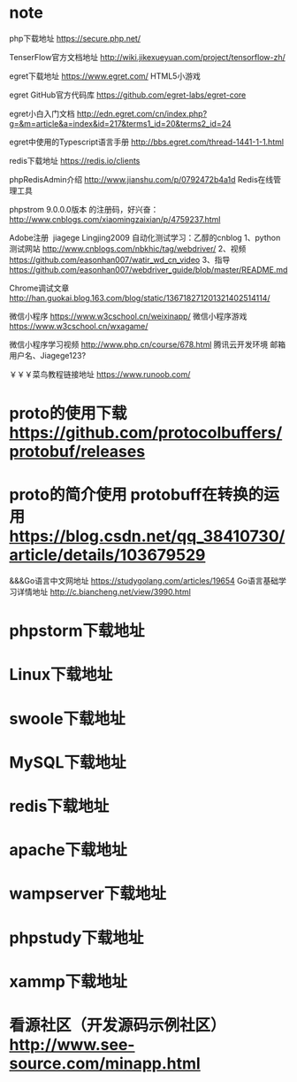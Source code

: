 # note
 php下载地址 https://secure.php.net/
 
 TenserFlow官方文档地址 http://wiki.jikexueyuan.com/project/tensorflow-zh/
 
 egret下载地址 https://www.egret.com/ HTML5小游戏
 
 egret GitHub官方代码库 https://github.com/egret-labs/egret-core
 
 egret小白入门文档 http://edn.egret.com/cn/index.php?g=&m=article&a=index&id=217&terms1_id=20&terms2_id=24
 
 egret中使用的Typescript语言手册 http://bbs.egret.com/thread-1441-1-1.html
 
 redis下载地址 https://redis.io/clients
 
 phpRedisAdmin介绍 http://www.jianshu.com/p/0792472b4a1d  Redis在线管理工具
 
 phpstrom 9.0.0.0版本 的注册码，好兴奋：http://www.cnblogs.com/xiaomingzaixian/p/4759237.html
 
 Adobe注册  jiagege Lingjing2009
 自动化测试学习：乙醇的cnblog 1、python测试网站 http://www.cnblogs.com/nbkhic/tag/webdriver/ 
 2、视频 https://github.com/easonhan007/watir_wd_cn_video 
 3、指导 https://github.com/easonhan007/webdriver_guide/blob/master/README.md 
 
 Chrome调试文章  http://han.guokai.blog.163.com/blog/static/136718271201321402514114/
 
 微信小程序 https://www.w3cschool.cn/weixinapp/
 微信小程序游戏 https://www.w3cschool.cn/wxagame/
 
 微信小程序学习视频 http://www.php.cn/course/678.html
 腾讯云开发环境 邮箱用户名、Jiagege123?
 
 ￥￥￥菜鸟教程链接地址 https://www.runoob.com/
 # proto的使用下载 https://github.com/protocolbuffers/protobuf/releases
 # proto的简介使用 protobuff在转换的运用 https://blog.csdn.net/qq_38410730/article/details/103679529
 
 &&&Go语言中文网地址  https://studygolang.com/articles/19654
 Go语言基础学习详情地址 http://c.biancheng.net/view/3990.html
 
# phpstorm下载地址 
# Linux下载地址 
# swoole下载地址
# MySQL下载地址
# redis下载地址
# apache下载地址
# wampserver下载地址
# phpstudy下载地址
# xammp下载地址
# 看源社区（开发源码示例社区） http://www.see-source.com/minapp.html
